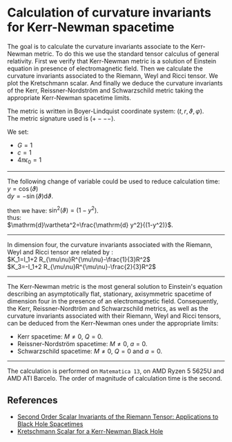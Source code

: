 # Calculation of curvature invariants for Kerr-Newman spacetime

The goal is to calculate the curvature invariants associate to the Kerr-Newman metric. To do this we use the standard tensor calculus of general relativity. First we verify that Kerr-Newman metric is a solution of Einstein equation in presence of electromagnetic field. Then we calculate the curvature invariants associated to the Riemann, Weyl and Ricci tensor. We plot the Kretschmann scalar. And finally we deduce the curvature invariants of the Kerr, Reissner-Nordström and Schwarzschild metric taking the appropriate Kerr-Newman spacetime limits.

The metric is written in Boyer-Lindquist coordinate system: $(t,r,\vartheta,\varphi)$.  
The metric signature used is $(+ - - -)$.  

We set:
- $G = 1$
- $c = 1$
- $4\pi\epsilon_0 = 1$

---

The following change of variable could be used to reduce calculation time:  
$y=\cos(\vartheta)$  
$\mathrm{d}y= -\sin(\vartheta) \mathrm{d} \vartheta$.  

then we have: $\sin^2(\vartheta)=(1-y^2)$.  
thus:  
$\mathrm{d}\vartheta^2=\frac{\mathrm{d} y^2}{(1-y^2)}$.

---
  
In dimension four, the curvature invariants associated with the Riemann, Weyl and Ricci tensor are related by :  
$K_1=I_1+2 R_{\mu\nu}R^{\mu\nu}-\frac{1}{3}R^2$  
$K_3=-I_1+2 R_{\mu\nu}R^{\mu\nu}-\frac{2}{3}R^2$  

---

The Kerr-Newman metric is the most general solution to Einstein's equation describing an asymptotically flat, stationary, axisymmetric spacetime of dimension four in the presence of an electromagnetic field. Consequently, the Kerr, Reissner-Nordtröm and Schwarzschild metrics, as well as the curvature invariants associated with their Riemann, Weyl and Ricci tensors, can be deduced from the Kerr-Newman ones under the appropriate limits:
- Kerr spacetime: $M\neq 0$, $Q=0$.
- Reissner-Nordström spacetime: $M\neq 0$, $a=0$.
- Schwarzschild spacetime: $M\neq 0$, $Q=0$ and $a=0$.

---

The calculation is performed on `Matematica 13`, on AMD Ryzen 5 5625U and AMD ATI Barcelo. The order of magnitude of calculation time is the second.

## References

- [Second Order Scalar Invariants of the Riemann Tensor: Applications to Black Hole Spacetimes](https://arxiv.org/abs/gr-qc/0302095)
- [Kretschmann Scalar for a Kerr-Newman Black Hole](https://arxiv.org/abs/astro-ph/9912320)
